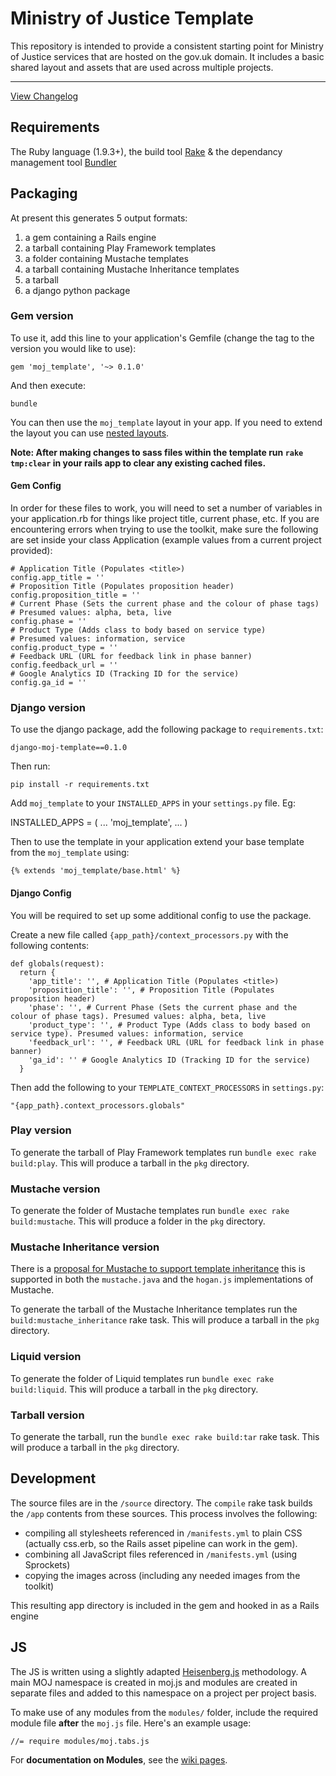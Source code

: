 # Ministry of Justice Template

This repository is intended to provide a consistent starting point for Ministry of Justice services that are hosted on the gov.uk domain. It includes a basic shared layout and assets that are used across multiple projects.

------

[View Changelog](https://github.com/ministryofjustice/moj_template/blob/master/changelog.md)

## Requirements

The Ruby language (1.9.3+), the build tool [Rake](http://rake.rubyforge.org/) & the dependancy management tool [Bundler](http://bundler.io/)

## Packaging

At present this generates 5 output formats:

1. a gem containing a Rails engine
2. a tarball containing Play Framework templates
3. a folder containing Mustache templates
4. a tarball containing Mustache Inheritance templates
5. a tarball
6. a django python package

### Gem version

To use it, add this line to your application's Gemfile (change the tag to the version you would like to use):

    gem 'moj_template', '~> 0.1.0'

And then execute:

    bundle

You can then use the `moj_template` layout in your app.  If you need to extend the layout you can use [nested layouts](http://guides.rubyonrails.org/layouts_and_rendering.html#using-nested-layouts).

**Note: After making changes to sass files within the template run `rake tmp:clear` in your rails app to clear any existing cached files.**

#### Gem Config

In order for these files to work, you will need to set a number of variables in your application.rb for things like project title, current phase, etc. If you are encountering errors when trying to use the toolkit, make sure the following are set inside your class Application (example values from a current project provided):

    # Application Title (Populates <title>)
    config.app_title = ''
    # Proposition Title (Populates proposition header)
    config.proposition_title = ''
    # Current Phase (Sets the current phase and the colour of phase tags)
    # Presumed values: alpha, beta, live
    config.phase = ''
    # Product Type (Adds class to body based on service type)
    # Presumed values: information, service
    config.product_type = ''
    # Feedback URL (URL for feedback link in phase banner)
    config.feedback_url = ''
    # Google Analytics ID (Tracking ID for the service)
    config.ga_id = ''

### Django version

To use the django package, add the following package to `requirements.txt`:

    django-moj-template==0.1.0

Then run:

    pip install -r requirements.txt

Add `moj_template` to your `INSTALLED_APPS` in your `settings.py` file. Eg:

  INSTALLED_APPS = (
    ...
    'moj_template',
    ...
  )

Then to use the template in your application extend your base template from the `moj_template` using:

    {% extends 'moj_template/base.html' %}

#### Django Config

You will be required to set up some additional config to use the package.

Create a new file called `{app_path}/context_processors.py` with the following contents:

    def globals(request):
      return {
        'app_title': '', # Application Title (Populates <title>)
        'proposition_title': '', # Proposition Title (Populates proposition header)
        'phase': '', # Current Phase (Sets the current phase and the colour of phase tags). Presumed values: alpha, beta, live
        'product_type': '', # Product Type (Adds class to body based on service type). Presumed values: information, service
        'feedback_url': '', # Feedback URL (URL for feedback link in phase banner)
        'ga_id': '' # Google Analytics ID (Tracking ID for the service)
      }

Then add the following to your `TEMPLATE_CONTEXT_PROCESSORS` in `settings.py`:

    "{app_path}.context_processors.globals"

### Play version

To generate the tarball of Play Framework templates run `bundle exec rake build:play`. This will produce a tarball in the `pkg` directory.

### Mustache version

To generate the folder of Mustache templates run `bundle exec rake build:mustache`. This will produce a folder in the `pkg` directory.

### Mustache Inheritance version

There is a [proposal for Mustache to support template inheritance](https://github.com/mustache/spec/issues/38) this is supported in both the `mustache.java` and the `hogan.js` implementations of Mustache.

To generate the tarball of the Mustache Inheritance templates run the `build:mustache_inheritance` rake task. This will produce a tarball in the `pkg` directory.

### Liquid version

To generate the folder of Liquid templates run `bundle exec rake build:liquid`. This will produce a tarball in the `pkg` directory.

### Tarball version

To generate the tarball, run the `bundle exec rake build:tar` rake task. This will produce a tarball in the `pkg` directory.

## Development

The source files are in the `/source` directory.  The `compile` rake task builds the `/app` contents from these sources.  This process involves the following:

* compiling all stylesheets referenced in `/manifests.yml` to plain CSS (actually css.erb, so the Rails asset pipeline can work in the gem).
* combining all JavaScript files referenced in `/manifests.yml` (using Sprockets)
* copying the images across (including any needed images from the toolkit)

This resulting app directory is included in the gem and hooked in as a Rails engine

## JS

The JS is written using a slightly adapted [Heisenberg.js](https://github.com/Heisenbergjs/heisenberg) methodology. A main MOJ namespace is created in moj.js and modules are created in separate files and added to this namespace on a project per project basis.

To make use of any modules from the `modules/` folder, include the required module file **after** the `moj.js` file. Here's an example usage:

    //= require modules/moj.tabs.js

For **documentation on Modules**, see the [wiki pages](https://github.com/ministryofjustice/moj_template/wiki).
